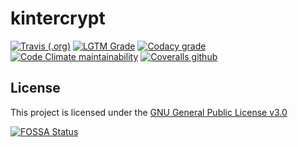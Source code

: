 # kintercrypt

[![Travis (.org)](https://img.shields.io/travis/harens/kintercrypt?style=for-the-badge)](https://travis-ci.com/github/harens/kintercrypt)
[![LGTM Grade](https://img.shields.io/lgtm/grade/python/github/harens/kintercrypt?style=for-the-badge)](https://lgtm.com/projects/g/harens/kintercrypt/)
[![Codacy grade](https://img.shields.io/codacy/grade/dfc182aa3ad7482dae8055b39d9c7ead?style=for-the-badge)](https://app.codacy.com/manual/harens/kintercrypt/dashboard)
[![Code Climate maintainability](https://img.shields.io/codeclimate/maintainability/harens/kintercrypt?style=for-the-badge)](https://codeclimate.com/github/harens/kintercrypt)
[![Coveralls github](https://img.shields.io/coveralls/github/harens/kintercrypt?style=for-the-badge)](https://coveralls.io/github/harens/kintercrypt)


## License
This project is licensed under the [GNU General Public License v3.0](https://github.com/harens/error404/blob/master/LICENSE)

[![FOSSA Status](https://app.fossa.com/api/projects/git%2Bgithub.com%2Fharens%2Fkintercrypt.svg?type=large)](https://app.fossa.com/projects/git%2Bgithub.com%2Fharens%2Fkintercrypt?ref=badge_large)